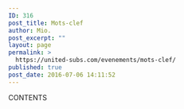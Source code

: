 ```yaml
---
ID: 316
post_title: Mots-clef
author: Mio.
post_excerpt: ""
layout: page
permalink: >
  https://united-subs.com/evenements/mots-clef/
published: true
post_date: 2016-07-06 14:11:52
---
```

CONTENTS